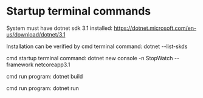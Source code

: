 # Startup terminal commands

System must have dotnet sdk 3.1 installed: https://dotnet.microsoft.com/en-us/download/dotnet/3.1

Installation can be verified by cmd terminal command: dotnet --list-skds

cmd startup terminal command: dotnet new console -n StopWatch --framework netcoreapp3.1

cmd run program: dotnet build

cmd run program: dotnet run
